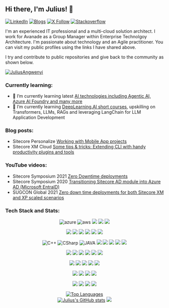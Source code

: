 ## Hi there, I'm Julius! 👋

 [![LinkedIn](https://img.shields.io/badge/linkedin-0077B5.svg?style=for-the-badge&logo=LinkedIn&logoColor=white)](https://www.linkedin.com/in/jangwenyi/)
 [![Blogs](https://img.shields.io/badge/wordpress-00749C.svg?style=for-the-badge&logo=wordpress&logoColor=white)](https://360agileweb.dev/)
 [![X Follow](https://img.shields.io/badge/twitter-000000.svg?style=for-the-badge&logo=x&logoColor=white)](https://x.com/360AgileWeb)
 [![Stackoverflow](https://img.shields.io/badge/Stack_Overflow-FE7A16?style=for-the-badge&logo=stack-overflow&logoColor=white)](https://stackoverflow.com/users/13370/julius-a)
 
I'm an experienced IT professional and a multi-cloud solution architect. I work for Avanade as a Group Manager within Enterprise Technolgoy Architecture.  I'm passionate about technology and an Agile practitioner. You can visit my public profiles using the links I have shared above. 

I try and contribute to public repositories and give back to the community as shown below.
</p>
    <a href="https://github.com/JuliusAngwenyi">
        <img src="https://github-profile-summary-cards.vercel.app/api/cards/profile-details?username=JuliusAngwenyi&theme=radical" alt="JuliusAngwenyi"/>
    </a>
</p>

### Currently learning:
- 🌱 I’m currently learning latest [AI technologies including Agentic AI, Azure AI Foundry and many more](https://ai.azure.com/)
- 🌱 I’m currently learning [DeepLearning.AI short courses](https://www.deeplearning.ai/courses/), upskilling on Transformers, LLMs, RAGs and leveraging LangChain for LLM Application Development




### Blog posts:

- Sitecore Personalize [Working with Mobile App projects](https://360agileweb.dev/2023/02/01/sitecore-personalize-and-mobile-app-projects-series/)
- Sitecore XM Cloud [Some tips & tricks: Extending CLI with handy productivity plugins and tools](https://360agileweb.dev/2025/03/31/xm-cloud-tips-tricks-extending-cli-with-handy-productivity-plugins-and-tools/)

### YouTube videos:
- Sitecore Symposium 2021 [Zero Downtime deployments](https://youtu.be/X139DtxzWTs?feature=shared)
- Sitecore Symposium 2020 [Transitioning Sitecore AD module into Azure AD (Microsoft EntraID)](https://youtu.be/JnsR6f7_d18?feature=shared)
- SUGCON Global 2021 [Zero down time deployments for both Sitecore XM and XP scaled scenarios](https://youtu.be/qm8YoN0aYVo?si=9X0MAj46GdVn78hg)
### Tech Stack and Stats:
<div align="center">
 <p><img src="https://img.shields.io/badge/microsoft_azure-%2300599C.svg?style=for-the-badge&logo=azure&logoColor=white" alt="azure"> <img src="https://img.shields.io/badge/AWS-ED8B00?style=for-the-badge&logo=aws&logoColor=white" alt="aws"> <img src="https://img.shields.io/badge/Confluent-4169E1.svg?style=for-the-badge&logo=Confluent&logoColor=white"> <img src="https://img.shields.io/badge/Netlify-00C7B7?style=for-the-badge&logo=netlify&logoColor=white"> <img src="https://img.shields.io/badge/Vercel-000000?style=for-the-badge&logo=vercel&logoColor=white"> </p>
<p>  <img src="https://img.shields.io/badge/Visual_Studio-5C2D91?style=for-the-badge&logo=visual%20studio&logoColor=white"> <img src="https://img.shields.io/badge/VSCode-0078D4?style=for-the-badge&logo=visual%20studio%20code&logoColor=white"> <img src="https://img.shields.io/badge/Git-F05032.svg?style=for-the-badge&logo=Git&logoColor=white"> <img src="https://img.shields.io/badge/Docker-2496ED.svg?style=for-the-badge&logo=Docker&logoColor=white"> <img src="https://img.shields.io/badge/Notepad++-90E59A.svg?style=for-the-badge&logo=notepad%2B%2B&logoColor=black"> <img src="https://img.shields.io/badge/windows%20terminal-4D4D4D?style=for-the-badge&logo=windows%20terminal&logoColor=white"> </p>

 <p><img src="https://img.shields.io/badge/C%2B%2B-00599C?style=for-the-badge&logo=c%2B%2B&logoColor=white" alt="C++"> <img src="https://img.shields.io/badge/c%23-%23239120.svg?style=for-the-badge&logo=c-sharp&logoColor=white" alt="CSharp"> <img src="https://img.shields.io/badge/Java-ED8B00?style=for-the-badge&logo=java&logoColor=white" alt="JAVA"> <img src="https://img.shields.io/badge/JavaScript-F7DF1E.svg?style=for-the-badge&logo=JavaScript&logoColor=black"> <img src="https://img.shields.io/badge/TypeScript-007ACC?style=for-the-badge&logo=typescript&logoColor=white"> <img src="https://img.shields.io/badge/json-5E5C5C?style=for-the-badge&logo=json&logoColor=white"> <img src="https://img.shields.io/badge/HTML5-E34F26.svg?style=for-the-badge&logo=HTML5&logoColor=white"> <img src="https://img.shields.io/badge/CSS3-1572B6.svg?style=for-the-badge&logo=CSS3&logoColor=white">   </p>

<p><img src="https://img.shields.io/badge/Tailwind%20CSS-06B6D4.svg?style=for-the-badge&logo=Tailwind-CSS&logoColor=white"> <img src="https://img.shields.io/badge/Bootstrap-7952B3.svg?style=for-the-badge&logo=Bootstrap&logoColor=white"> <img src="https://img.shields.io/badge/Vite-B73BFE?style=for-the-badge&logo=vite&logoColor=FFD62E"> <img src="https://img.shields.io/badge/React-61DAFB.svg?style=for-the-badge&logo=React&logoColor=black"> <img src="https://img.shields.io/badge/Angular-0F0F11.svg?style=for-the-badge&logo=Angular&logoColor=white"> <img src="https://img.shields.io/badge/next%20js-000000?style=for-the-badge&logo=nextdotjs&logoColor=white"> </p>

<p><img src="https://img.shields.io/badge/.NET-512BD4.svg?style=for-the-badge&logo=dotnet&logoColor=white"> <img src="https://img.shields.io/badge/Node.js-5FA04E.svg?style=for-the-badge&logo=nodedotjs&logoColor=white"> <img src="https://img.shields.io/badge/FastAPI-009688.svg?style=for-the-badge&logo=FastAPI&logoColor=white"> <img src="https://img.shields.io/badge/kubernetes-326ce5.svg?&style=for-the-badge&logo=kubernetes&logoColor=white"> <img src="https://img.shields.io/badge/GraphQl-E10098?style=for-the-badge&logo=graphql&logoColor=white">  </p>

<p><img src= "https://img.shields.io/badge/Power%20BI-F2C811.svg?style=for-the-badge&logo=Power-BI&logoColor=black"> <img src="https://img.shields.io/badge/Microsoft%20SQL%20Server-CC2927.svg?style=for-the-badge&logo=Microsoft-SQL-Server&logoColor=white"> <img src="https://img.shields.io/badge/PostgreSQL-4169E1.svg?style=for-the-badge&logo=PostgreSQL&logoColor=white"> <img src="https://img.shields.io/badge/MongoDB-47A248.svg?style=for-the-badge&logo=MongoDB&logoColor=white">  </p>

<p><img src="https://img.shields.io/badge/Python-FFD43B?style=for-the-badge&logo=python&logoColor=blue"> <img src="https://img.shields.io/badge/github%20copilot-000000?style=for-the-badge&logo=githubcopilot&logoColor=white"> <img src="https://img.shields.io/badge/ChatGPT-74aa9c?style=for-the-badge&logo=openai&logoColor=white"> <img src="https://img.shields.io/badge/langchain-1C3C3C?style=for-the-badge&logo=langchain&logoColor=white" </p>
</div> 

  <div align="center">
      	<a href="https://github.com/JuliusAngwenyi" align="left"><img src="https://github-readme-stats.vercel.app/api/top-langs/?username=JuliusAngwenyi&langs_count=10&title_color=0891b2&text_color=ffffff&icon_color=0891b2&bg_color=1c1917&hide_border=true&locale=en&custom_title=Top%20%Languages" alt="Top Languages" /></a>
  </br>
      <a href="http://www.github.com/JuliusAngwenyi"><img src="https://github-readme-stats.vercel.app/api?username=JuliusAngwenyi&show_icons=true&hide=&count_private=true&title_color=0891b2&text_color=ffffff&icon_color=0891b2&bg_color=1c1917&hide_border=true&show_icons=true" alt="Julius's GitHub stats" /></a>
      <a href="http://www.github.com/JuliusAngwenyi"><img src="https://github-readme-streak-stats.herokuapp.com/?user=JuliusAngwenyi&stroke=ffffff&background=1c1917&ring=0891b2&fire=0891b2&currStreakNum=ffffff&currStreakLabel=0891b2&sideNums=ffffff&sideLabels=ffffff&dates=ffffff&hide_border=true" /></a>

  </div>
